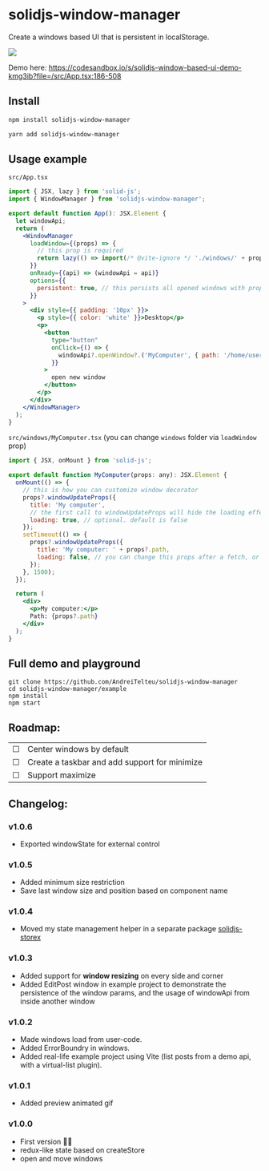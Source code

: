 # solidjs-window-manager

Create a windows based UI that is persistent in localStorage.

<img src="https://i.imgur.com/gA022I4.gif" />

Demo here: https://codesandbox.io/s/solidjs-window-based-ui-demo-kmg3ib?file=/src/App.tsx:186-508

## Install

```bash
npm install solidjs-window-manager
```

```bash
yarn add solidjs-window-manager
```

## Usage example

`src/App.tsx`

```jsx
import { JSX, lazy } from 'solid-js';
import { WindowManager } from 'solidjs-window-manager';

export default function App(): JSX.Element {
  let windowApi;
  return (
    <WindowManager
      loadWindow={(props) => {
        // this prop is required
        return lazy(() => import(/* @vite-ignore */ './windows/' + props.component));
      }}
      onReady={(api) => (windowApi = api)}
      options={{
        persistent: true, // this persists all opened windows with props, position and size in localstorage
      }}
    >
      <div style={{ padding: '10px' }}>
        <p style={{ color: 'white' }}>Desktop</p>
        <p>
          <button
            type="button"
            onClick={() => {
              windowApi?.openWindow?.('MyComputer', { path: '/home/user' });
            }}
          >
            open new window
          </button>
        </p>
      </div>
    </WindowManager>
  );
}
```

`src/windows/MyComputer.tsx` (you can change `windows` folder via `loadWindow` prop)

```jsx
import { JSX, onMount } from 'solid-js';

export default function MyComputer(props: any): JSX.Element {
  onMount(() => {
    // this is how you can customize window decorator
    props?.windowUpdateProps({
      title: 'My computer',
      // the first call to windowUpdateProps will hide the loading effect, unless you overwrite it like so
      loading: true, // optional. default is false
    });
    setTimeout(() => {
      props?.windowUpdateProps({
        title: 'My computer: ' + props?.path,
        loading: false, // you can change this props after a fetch, or anytime
      });
    }, 1500);
  });

  return (
    <div>
      <p>My computer:</p>
      Path: {props?.path}
    </div>
  );
}
```

## Full demo and playground

```
git clone https://github.com/AndreiTelteu/solidjs-window-manager
cd solidjs-window-manager/example
npm install
npm start
```

## Roadmap:

|          |                                               |
| -------- | --------------------------------------------- |
| &#x2610; | Center windows by default                     |
| &#x2610; | Create a taskbar and add support for minimize |
| &#x2610; | Support maximize                              |

## Changelog:

### v1.0.6

- Exported windowState for external control

### v1.0.5

- Added minimum size restriction
- Save last window size and position based on component name

### v1.0.4

- Moved my state management helper in a separate package [solidjs-storex](https://www.npmjs.com/package/solidjs-storex)

### v1.0.3

- Added support for **window resizing** on every side and corner
- Added EditPost window in example project to demonstrate the persistence of the window params, and the usage of windowApi from inside another window

### v1.0.2

- Made windows load from user-code.
- Added ErrorBoundry in windows.
- Added real-life example project using Vite (list posts from a demo api, with a virtual-list plugin).

### v1.0.1

- Added preview animated gif

### v1.0.0

- First version 🎉🥳
- redux-like state based on createStore
- open and move windows
